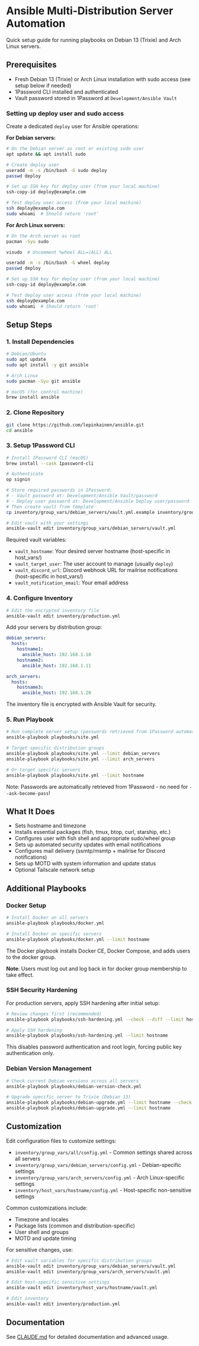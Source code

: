 # Ansible Multi-Distribution Server Automation

Quick setup guide for running playbooks on Debian 13 (Trixie) and Arch Linux servers.

## Prerequisites

- Fresh Debian 13 (Trixie) or Arch Linux installation with sudo access (see setup below if needed)
- 1Password CLI installed and authenticated
- Vault password stored in 1Password at `Development/Ansible Vault`

### Setting up deploy user and sudo access

Create a dedicated `deploy` user for Ansible operations:

**For Debian servers:**
```bash
# On the Debian server as root or existing sudo user
apt update && apt install sudo

# Create deploy user
useradd -m -s /bin/bash -G sudo deploy
passwd deploy

# Set up SSH key for deploy user (from your local machine)
ssh-copy-id deploy@example.com

# Test deploy user access (from your local machine)
ssh deploy@example.com
sudo whoami  # Should return 'root'
```

**For Arch Linux servers:**
```bash
# On the Arch server as root
pacman -Syu sudo

visudo  # Uncomment %wheel ALL=(ALL) ALL

useradd -m -s /bin/bash -G wheel deploy
passwd deploy

# Set up SSH key for deploy user (from your local machine)
ssh-copy-id deploy@example.com

# Test deploy user access (from your local machine)
ssh deploy@example.com
sudo whoami  # Should return 'root'
```

## Setup Steps

### 1. Install Dependencies

```bash
# Debian/Ubuntu
sudo apt update
sudo apt install -y git ansible

# Arch Linux
sudo pacman -Syu git ansible

# macOS (for control machine)
brew install ansible
```

### 2. Clone Repository

```bash
git clone https://github.com/lepinkainen/ansible.git
cd ansible
```

### 3. Setup 1Password CLI

```bash
# Install 1Password CLI (macOS)
brew install --cask 1password-cli

# Authenticate
op signin

# Store required passwords in 1Password:
# - Vault password at: Development/Ansible Vault/password
# - Deploy user password at: Development/Ansible Deploy user/password
# Then create vault from template
cp inventory/group_vars/debian_servers/vault.yml.example inventory/group_vars/debian_servers/vault.yml

# Edit vault with your settings
ansible-vault edit inventory/group_vars/debian_servers/vault.yml
```

Required vault variables:

- `vault_hostname`: Your desired server hostname (host-specific in host_vars/)
- `vault_target_user`: The user account to manage (usually `deploy`)
- `vault_discord_url`: Discord webhook URL for mailrise notifications (host-specific in host_vars/)
- `vault_notification_email`: Your email address

### 4. Configure Inventory

```bash
# Edit the encrypted inventory file
ansible-vault edit inventory/production.yml
```

Add your servers by distribution group:

```yaml
debian_servers:
  hosts:
    hostname1:
      ansible_host: 192.168.1.10
    hostname2:
      ansible_host: 192.168.1.11

arch_servers:
  hosts:
    hostname3:
      ansible_host: 192.168.1.20
```

The inventory file is encrypted with Ansible Vault for security.

### 5. Run Playbook

```bash
# Run complete server setup (passwords retrieved from 1Password automatically)
ansible-playbook playbooks/site.yml

# Target specific distribution groups
ansible-playbook playbooks/site.yml --limit debian_servers
ansible-playbook playbooks/site.yml --limit arch_servers

# Or target specific servers
ansible-playbook playbooks/site.yml --limit hostname
```

Note: Passwords are automatically retrieved from 1Password - no need for `--ask-become-pass`!

## What It Does

- Sets hostname and timezone
- Installs essential packages (fish, tmux, btop, curl, starship, etc.)
- Configures user with fish shell and appropriate sudo/wheel group
- Sets up automated security updates with email notifications
- Configures mail delivery (ssmtp/msmtp + mailrise for Discord notifications)
- Sets up MOTD with system information and update status
- Optional Tailscale network setup

## Additional Playbooks

### Docker Setup

```bash
# Install Docker on all servers
ansible-playbook playbooks/docker.yml

# Install Docker on specific servers
ansible-playbook playbooks/docker.yml --limit hostname
```

The Docker playbook installs Docker CE, Docker Compose, and adds users to the docker group.

**Note**: Users must log out and log back in for docker group membership to take effect.

### SSH Security Hardening

For production servers, apply SSH hardening after initial setup:

```bash
# Review changes first (recommended)
ansible-playbook playbooks/ssh-hardening.yml --check --diff --limit hostname

# Apply SSH hardening
ansible-playbook playbooks/ssh-hardening.yml --limit hostname
```

This disables password authentication and root login, forcing public key authentication only.

### Debian Version Management

```bash
# Check current Debian versions across all servers
ansible-playbook playbooks/debian-version-check.yml

# Upgrade specific server to Trixie (Debian 13)
ansible-playbook playbooks/debian-upgrade.yml --limit hostname --check  # Preview first
ansible-playbook playbooks/debian-upgrade.yml --limit hostname          # Actual upgrade
```

## Customization

Edit configuration files to customize settings:

- `inventory/group_vars/all/config.yml` - Common settings shared across all servers
- `inventory/group_vars/debian_servers/config.yml` - Debian-specific settings
- `inventory/group_vars/arch_servers/config.yml` - Arch Linux-specific settings
- `inventory/host_vars/hostname/config.yml` - Host-specific non-sensitive settings

Common customizations include:
- Timezone and locales
- Package lists (common and distribution-specific)
- User shell and groups
- MOTD and update timing

For sensitive changes, use:

```bash
# Edit vault variables for specific distribution groups
ansible-vault edit inventory/group_vars/debian_servers/vault.yml
ansible-vault edit inventory/group_vars/arch_servers/vault.yml

# Edit host-specific sensitive settings
ansible-vault edit inventory/host_vars/hostname/vault.yml

# Edit inventory
ansible-vault edit inventory/production.yml
```

## Documentation

See [CLAUDE.md](CLAUDE.md) for detailed documentation and advanced usage.
